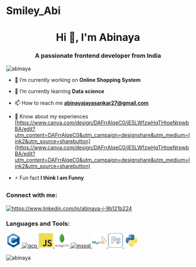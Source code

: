 # Smiley_Abi
<h1 align="center">Hi 👋, I'm Abinaya</h1>
<h3 align="center">A passionate frontend developer from India</h3>

<p align="left"> <img src="https://komarev.com/ghpvc/?username=abinaya&label=Profile%20views&color=0e75b6&style=flat" alt="abinaya" /> </p>

- 🔭 I’m currently working on **Online Shopping System**

- 🌱 I’m currently learning **Data science**

- 📫 How to reach me **abinayajayasankar27@gmail.com**

- 📄 Know about my experiences [https://www.canva.com/design/DAFrrAlqeC0/jE5LWfzwHqTHtoeNrpwbBA/edit?utm_content=DAFrrAlqeC0&utm_campaign=designshare&utm_medium=link2&utm_source=sharebutton](https://www.canva.com/design/DAFrrAlqeC0/jE5LWfzwHqTHtoeNrpwbBA/edit?utm_content=DAFrrAlqeC0&utm_campaign=designshare&utm_medium=link2&utm_source=sharebutton)

- ⚡ Fun fact **I think I am Funny**

<h3 align="left">Connect with me:</h3>
<p align="left">
<a href="https://linkedin.com/in/https://www.linkedin.com/in/abinaya-j-9b121b224" target="blank"><img align="center" src="https://raw.githubusercontent.com/rahuldkjain/github-profile-readme-generator/master/src/images/icons/Social/linked-in-alt.svg" alt="https://www.linkedin.com/in/abinaya-j-9b121b224" height="30" width="40" /></a>
</p>

<h3 align="left">Languages and Tools:</h3>
<p align="left"> <a href="https://www.cprogramming.com/" target="_blank" rel="noreferrer"> <img src="https://raw.githubusercontent.com/devicons/devicon/master/icons/c/c-original.svg" alt="c" width="40" height="40"/> </a> <a href="https://cloud.google.com" target="_blank" rel="noreferrer"> <img src="https://www.vectorlogo.zone/logos/google_cloud/google_cloud-icon.svg" alt="gcp" width="40" height="40"/> </a> <a href="https://developer.mozilla.org/en-US/docs/Web/JavaScript" target="_blank" rel="noreferrer"> <img src="https://raw.githubusercontent.com/devicons/devicon/master/icons/javascript/javascript-original.svg" alt="javascript" width="40" height="40"/> </a> <a href="https://www.mongodb.com/" target="_blank" rel="noreferrer"> <img src="https://raw.githubusercontent.com/devicons/devicon/master/icons/mongodb/mongodb-original-wordmark.svg" alt="mongodb" width="40" height="40"/> </a> <a href="https://www.microsoft.com/en-us/sql-server" target="_blank" rel="noreferrer"> <img src="https://www.svgrepo.com/show/303229/microsoft-sql-server-logo.svg" alt="mssql" width="40" height="40"/> </a> <a href="https://www.mysql.com/" target="_blank" rel="noreferrer"> <img src="https://raw.githubusercontent.com/devicons/devicon/master/icons/mysql/mysql-original-wordmark.svg" alt="mysql" width="40" height="40"/> </a> <a href="https://www.photoshop.com/en" target="_blank" rel="noreferrer"> <img src="https://raw.githubusercontent.com/devicons/devicon/master/icons/photoshop/photoshop-line.svg" alt="photoshop" width="40" height="40"/> </a> <a href="https://www.python.org" target="_blank" rel="noreferrer"> <img src="https://raw.githubusercontent.com/devicons/devicon/master/icons/python/python-original.svg" alt="python" width="40" height="40"/> </a> </p>

<p><img align="center" src="https://github-readme-streak-stats.herokuapp.com/?user=abinaya&" alt="abinaya" /></p>
